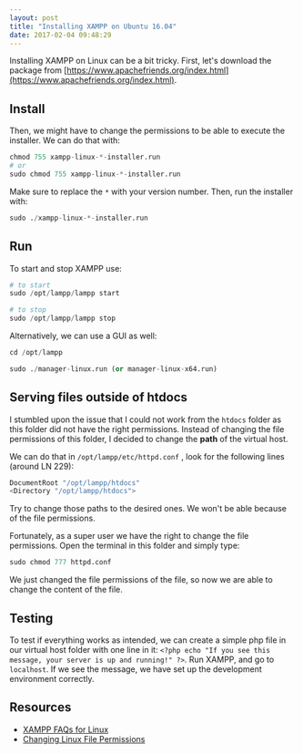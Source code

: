 ```yaml
---
layout: post
title: "Installing XAMPP on Ubuntu 16.04"
date: 2017-02-04 09:48:29
---
```


Installing XAMPP on Linux can be a bit tricky. First, let's download the package from [https://www.apachefriends.org/index.html](https://www.apachefriends.org/index.html).

## Install

Then, we might have to change the permissions to be able to execute the installer. We can do that with:

```python
chmod 755 xampp-linux-*-installer.run 
# or
sudo chmod 755 xampp-linux-*-installer.run 
```

Make sure to replace the `*` with your version number. Then, run the installer with:

```python
sudo ./xampp-linux-*-installer.run
```

## Run

To start and stop XAMPP use:

```python
# to start
sudo /opt/lampp/lampp start

# to stop
sudo /opt/lampp/lampp stop
```

Alternatively, we can use a GUI as well:

```python
cd /opt/lampp

sudo ./manager-linux.run (or manager-linux-x64.run)
```

## Serving files outside of htdocs

I stumbled upon the issue that I could not work from the `htdocs` folder as this folder did not have the right permissions. Instead of changing the file permissions of this folder, I decided to change the **path** of the virtual host.

We can do that in  `/opt/lampp/etc/httpd.conf` , look for the following lines (around LN 229):

```python
DocumentRoot "/opt/lampp/htdocs"
<Directory "/opt/lampp/htdocs">
```

Try to change those paths to the desired ones. We won't be able because of the file permissions.

Fortunately, as a super user we have the right to change the file permissions. Open the terminal in this folder and simply type:

```python
sudo chmod 777 httpd.conf
```

We just changed the file permissions of the file, so now we are able to change the content of the file. 

## Testing

To test if everything works as intended, we can create a simple php file in our virtual host folder with one line in it: `<?php echo "If you see this message, your server is up and running!" ?>`.  Run XAMPP, and go to `localhost`.  If we see the message, we have set up the development environment correctly.

## Resources

- [XAMPP FAQs for Linux](https://www.apachefriends.org/faq_linux.html)
- [Changing Linux File Permissions](http://www.linuxclues.com/articles/16.htm)